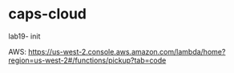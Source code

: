 # caps-cloud
lab19- init

AWS: https://us-west-2.console.aws.amazon.com/lambda/home?region=us-west-2#/functions/pickup?tab=code
